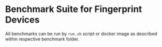 # Benchmark Suite for Fingerprint DevicesAll benchmarks can be run by `run.sh` script or docker image as described within respective benchmark folder.